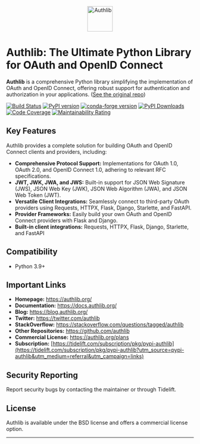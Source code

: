 <div align="center">

<picture>
  <source media="(prefers-color-scheme: dark)" srcset="docs/_static/dark-logo.svg" />
  <img alt="Authlib" src="docs/_static/light-logo.svg" height="68" />
</picture>

</div>

# Authlib: The Ultimate Python Library for OAuth and OpenID Connect

**Authlib** is a comprehensive Python library simplifying the implementation of OAuth and OpenID Connect, offering robust support for authentication and authorization in your applications.  ([See the original repo](https://github.com/authlib/authlib))

[![Build Status](https://github.com/authlib/authlib/workflows/tests/badge.svg)](https://github.com/authlib/authlib/actions)
[![PyPI version](https://img.shields.io/pypi/v/authlib.svg)](https://pypi.org/project/authlib)
[![conda-forge version](https://img.shields.io/conda/v/conda-forge/authlib.svg?label=conda-forge&colorB=0090ff)](https://anaconda.org/conda-forge/authlib)
[![PyPI Downloads](https://static.pepy.tech/badge/authlib/month)](https://pepy.tech/projects/authlib)
[![Code Coverage](https://codecov.io/gh/authlib/authlib/graph/badge.svg?token=OWTdxAIsPI)](https://codecov.io/gh/authlib/authlib)
[![Maintainability Rating](https://sonarcloud.io/api/project_badges/measure?project=authlib_authlib&metric=sqale_rating)](https://sonarcloud.io/summary/new_code?id=authlib_authlib)

## Key Features

Authlib provides a complete solution for building OAuth and OpenID Connect clients and providers, including:

*   **Comprehensive Protocol Support:** Implementations for OAuth 1.0, OAuth 2.0, and OpenID Connect 1.0, adhering to relevant RFC specifications.
*   **JWT, JWK, JWA, and JWS:**  Built-in support for JSON Web Signature (JWS), JSON Web Key (JWK), JSON Web Algorithm (JWA), and JSON Web Token (JWT).
*   **Versatile Client Integrations:** Seamlessly connect to third-party OAuth providers using Requests, HTTPX, Flask, Django, Starlette, and FastAPI.
*   **Provider Frameworks:** Easily build your own OAuth and OpenID Connect providers with Flask and Django.
*   **Built-in client integrations:** Requests, HTTPX, Flask, Django, Starlette, and FastAPI

## Compatibility

*   Python 3.9+

## Important Links

*   **Homepage:** <https://authlib.org/>
*   **Documentation:** <https://docs.authlib.org/>
*   **Blog:** <https://blog.authlib.org/>
*   **Twitter:** <https://twitter.com/authlib>
*   **StackOverflow:** <https://stackoverflow.com/questions/tagged/authlib>
*   **Other Repositories:** <https://github.com/authlib>
*   **Commercial License:** <https://authlib.org/plans>
*   **Subscription:** [https://tidelift.com/subscription/pkg/pypi-authlib](https://tidelift.com/subscription/pkg/pypi-authlib?utm_source=pypi-authlib&utm_medium=referral&utm_campaign=links)

## Security Reporting

Report security bugs by contacting the maintainer or through Tidelift.

## License

Authlib is available under the BSD license and offers a commercial license option.

---
